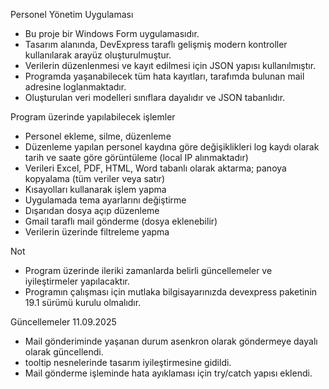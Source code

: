 Personel Yönetim Uygulaması


- Bu proje bir Windows Form uygulamasıdır.
- Tasarım alanında, DevExpress taraflı gelişmiş modern kontroller kullanılarak arayüz oluşturulmuştur.
- Verilerin düzenlenmesi ve kayıt edilmesi için JSON yapısı kullanılmıştır.
- Programda yaşanabilecek tüm hata kayıtları, tarafımda bulunan mail adresine loglanmaktadır.
- Oluşturulan veri modelleri sınıflara dayalıdır ve JSON tabanlıdır.


 Program üzerinde yapılabilecek işlemler

 
- Personel ekleme, silme, düzenleme
- Düzenleme yapılan personel kaydına göre değişiklikleri log kaydı olarak tarih ve saate göre görüntüleme (local IP alınmaktadır)
- Verileri Excel, PDF, HTML, Word tabanlı olarak aktarma; panoya kopyalama (tüm veriler veya satır)
- Kısayolları kullanarak işlem yapma
- Uygulamada tema ayarlarını değiştirme
- Dışarıdan dosya açıp düzenleme
- Gmail taraflı mail gönderme (dosya eklenebilir)
- Verilerin üzerinde filtreleme yapma
  
 Not

- Program üzerinde ileriki zamanlarda belirli güncellemeler ve iyileştirmeler yapılacaktır.
- Programın çalışması için mutlaka bilgisayarınızda devexpress paketinin 19.1 sürümü kurulu olmalıdır.
  

Güncellemeler 11.09.2025

- Mail gönderiminde yaşanan durum asenkron olarak göndermeye dayalı olarak güncellendi.
- tooltip nesnelerinde tasarım iyileştirmesine gidildi.
- Mail gönderme işleminde hata ayıklaması için try/catch yapısı eklendi.
